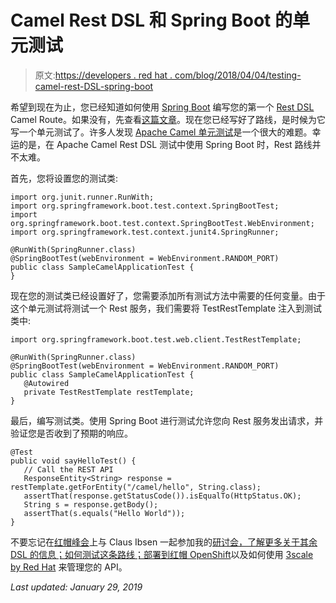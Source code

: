 # Camel Rest DSL 和 Spring Boot 的单元测试

> 原文:[https://developers . red hat . com/blog/2018/04/04/testing-camel-rest-DSL-spring-boot](https://developers.redhat.com/blog/2018/04/04/testing-camel-rest-dsl-spring-boot)

希望到现在为止，您已经知道如何使用 [Spring Boot](http://camel.apache.org/spring-boot.html) 编写您的第一个 [Rest DSL](http://camel.apache.org/rest-dsl.html) Camel Route。如果没有，先查看[这篇文章](https://developers.redhat.com/blog/2018/03/26/camel-spring-boot-rest-dsl/)。现在您已经写好了路线，是时候为它写一个单元测试了。许多人发现 [Apache Camel 单元测试](http://camel.apache.org/testing.html)是一个很大的难题。幸运的是，在 Apache Camel Rest DSL 测试中使用 Spring Boot 时，Rest 路线并不太难。

首先，您将设置您的测试类:

```
import org.junit.runner.RunWith;
import org.springframework.boot.test.context.SpringBootTest;
import org.springframework.boot.test.context.SpringBootTest.WebEnvironment;
import org.springframework.test.context.junit4.SpringRunner;

@RunWith(SpringRunner.class)
@SpringBootTest(webEnvironment = WebEnvironment.RANDOM_PORT)
public class SampleCamelApplicationTest {
}
```

现在您的测试类已经设置好了，您需要添加所有测试方法中需要的任何变量。由于这个单元测试将测试一个 Rest 服务，我们需要将 TestRestTemplate 注入到测试类中:

```
import org.springframework.boot.test.web.client.TestRestTemplate;

@RunWith(SpringRunner.class)
@SpringBootTest(webEnvironment = WebEnvironment.RANDOM_PORT)
public class SampleCamelApplicationTest {
   @Autowired
   private TestRestTemplate restTemplate;
}
```

最后，编写测试类。使用 Spring Boot 进行测试允许您向 Rest 服务发出请求，并验证您是否收到了预期的响应。

```
@Test
public void sayHelloTest() {
   // Call the REST API
   ResponseEntity<String> response = restTemplate.getForEntity("/camel/hello", String.class);
   assertThat(response.getStatusCode()).isEqualTo(HttpStatus.OK);
   String s = response.getBody();
   assertThat(s.equals("Hello World"));
}

```

不要忘记在[红帽峰会](https://www.redhat.com/en/summit/2018)上与 Claus Ibsen 一起参加我的[研讨会，了解更多关于其余 DSL 的信息；如何测试这条路线；部署到](https://agenda.summit.redhat.com/SessionDetail.aspx?id=154680)[红帽 OpenShift](https://developers.redhat.com/products/openshift/overview/)以及如何使用 [3scale by Red Hat](https://www.redhat.com/en/technologies/jboss-middleware/3scale) 来管理您的 API。

*Last updated: January 29, 2019*